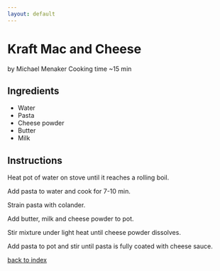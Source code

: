 ```yaml
---
layout: default
---
```


# Kraft Mac and Cheese
by Michael Menaker
Cooking time ~15 min

## Ingredients

- Water
- Pasta
- Cheese powder
- Butter
- Milk


## Instructions

Heat pot of water on stove until it reaches a rolling boil.

Add pasta to water and cook for 7-10 min.

Strain pasta with colander.

Add butter, milk and cheese powder to pot.

Stir mixture under light heat until cheese powder dissolves.

Add pasta to pot and stir until pasta is fully coated with cheese sauce.

[back to index](../)
